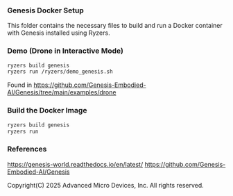 ###  Genesis Docker Setup

This folder contains the necessary files to build and run a Docker container with Genesis installed using Ryzers.


### Demo (Drone in Interactive Mode)
```sh
ryzers build genesis
ryzers run /ryzers/demo_genesis.sh
```
Found in https://github.com/Genesis-Embodied-AI/Genesis/tree/main/examples/drone

### Build the Docker Image

```sh
ryzers build genesis
ryzers run
```
### References
https://genesis-world.readthedocs.io/en/latest/
https://github.com/Genesis-Embodied-AI/Genesis

Copyright(C) 2025 Advanced Micro Devices, Inc. All rights reserved.
